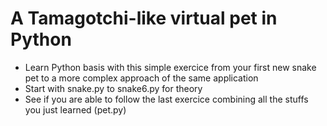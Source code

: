 # A Tamagotchi-like virtual pet in Python

+ Learn Python basis with this simple exercice from your first new snake pet to a more complex approach of the same application <br>
+ Start with snake.py to snake6.py for theory <br>
+ See if you are able to follow the last exercice combining all the stuffs you just learned (pet.py)

